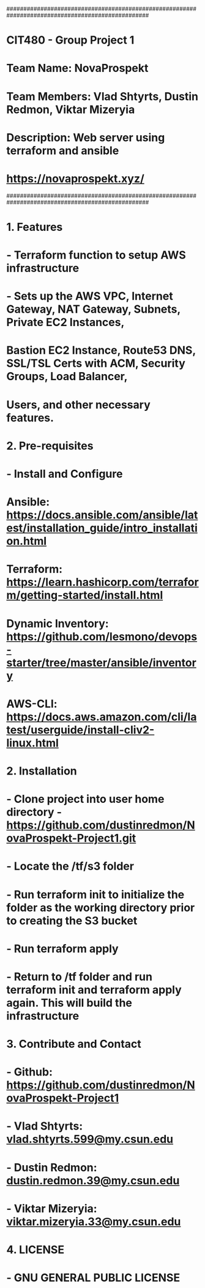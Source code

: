 ##################################################################################################
# CIT480 - Group Project 1                                                                       #
# Team Name: NovaProspekt                                                                        #
# Team Members: Vlad Shtyrts, Dustin Redmon, Viktar Mizeryia                                     #
# Description: Web server using terraform and ansible                                            #
# https://novaprospekt.xyz/                                                                      #
##################################################################################################
# 1. Features
#  - Terraform function to setup AWS infrastructure
#  - Sets up the AWS VPC, Internet Gateway, NAT Gateway, Subnets, Private EC2 Instances, 
#    Bastion EC2 Instance, Route53 DNS, SSL/TSL Certs with ACM, Security Groups, Load Balancer, 
#    Users, and other necessary features.
#
# 2. Pre-requisites
#   - Install and Configure
#      Ansible:           https://docs.ansible.com/ansible/latest/installation_guide/intro_installation.html
#      Terraform:         https://learn.hashicorp.com/terraform/getting-started/install.html
#      Dynamic Inventory: https://github.com/lesmono/devops-starter/tree/master/ansible/inventory
#      AWS-CLI:           https://docs.aws.amazon.com/cli/latest/userguide/install-cliv2-linux.html
#
# 2. Installation
#  - Clone project into user home directory - https://github.com/dustinredmon/NovaProspekt-Project1.git
#  - Locate the /tf/s3 folder 
#  - Run terraform init to initialize the folder as the working directory prior to creating the S3 bucket
#  - Run terraform apply 
#  - Return to /tf folder and run terraform init and terraform apply again. This will build the infrastructure
#
#
# 3. Contribute and Contact
#  - Github: https://github.com/dustinredmon/NovaProspekt-Project1
#  - Vlad Shtyrts: vlad.shtyrts.599@my.csun.edu
#  - Dustin Redmon: dustin.redmon.39@my.csun.edu
#  - Viktar Mizeryia: viktar.mizeryia.33@my.csun.edu
#
# 4. LICENSE
#  - GNU GENERAL PUBLIC LICENSE
#

